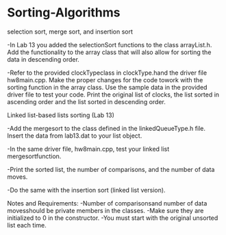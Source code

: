 # Sorting-Algorithms
selection sort, merge sort, and insertion sort

-In Lab 13 you added the selectionSort functions to the class arrayList.h. Add the functionality to the array class that will also allow for sorting the data in descending order.  

-Refer to the provided clockTypeclass in clockType.hand the driver file hw8main.cpp. Make the proper changes for the code towork with the sorting function in the array class.  Use the sample data in the provided driver file to test your code.  Print the original list of clocks, the list sorted in ascending order and the list sorted in descending order.

Linked list-based lists sorting (Lab 13)

-Add the mergesort to the class defined in the linkedQueueType.h file.  Insert the data from lab13.dat to your list object.  

-In the same driver file, hw8main.cpp, test your linked list mergesortfunction.  

-Print the sorted list, the number of comparisons, and the number of data moves.  

-Do the same with the insertion sort (linked list version).

Notes and Requirements:
-Number of comparisonsand number of data movesshould be private members in the classes. 
-Make sure they are initialized to 0 in the constructor.
-You must start with the original unsorted list each time.  
